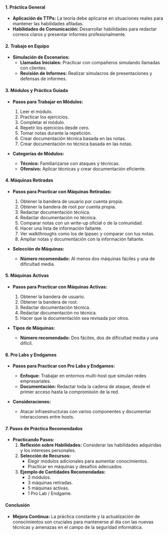 #### **1. Práctica General**

- **Aplicación de TTPs:** La teoría debe aplicarse en situaciones reales para mantener las habilidades afiladas.
- **Habilidades de Comunicación:** Desarrollar habilidades para redactar correos claros y presentar informes profesionalmente.

#### **2. Trabajo en Equipo**

- **Simulación de Escenarios:**
    - **Llamadas Iniciales:** Practicar con compañeros simulando llamadas con clientes.
    - **Revisión de Informes:** Realizar simulacros de presentaciones y defensas de informes.

#### **3. Módulos y Práctica Guiada**

- **Pasos para Trabajar en Módulos:**
    
    1. Leer el módulo.
    2. Practicar los ejercicios.
    3. Completar el módulo.
    4. Repetir los ejercicios desde cero.
    5. Tomar notas durante la repetición.
    6. Crear documentación técnica basada en las notas.
    7. Crear documentación no técnica basada en las notas.
- **Categorías de Módulos:**
    
    - **Técnico:** Familiarizarse con ataques y técnicas.
    - **Ofensivo:** Aplicar técnicas y crear documentación eficiente.

#### **4. Máquinas Retiradas**

- **Pasos para Practicar con Máquinas Retiradas:**
    
    1. Obtener la bandera de usuario por cuenta propia.
    2. Obtener la bandera de root por cuenta propia.
    3. Redactar documentación técnica.
    4. Redactar documentación no técnica.
    5. Comparar notas con un write-up oficial o de la comunidad.
    6. Hacer una lista de información faltante.
    7. Ver walkthroughs como los de Ippsec y comparar con tus notas.
    8. Ampliar notas y documentación con la información faltante.
- **Selección de Máquinas:**
    
    - **Número recomendado:** Al menos dos máquinas fáciles y una de dificultad media.

#### **5. Máquinas Activas**

- **Pasos para Practicar con Máquinas Activas:**
    
    1. Obtener la bandera de usuario.
    2. Obtener la bandera de root.
    3. Redactar documentación técnica.
    4. Redactar documentación no técnica.
    5. Hacer que la documentación sea revisada por otros.
- **Tipos de Máquinas:**
    
    - **Número recomendado:** Dos fáciles, dos de dificultad media y una difícil.

#### **6. Pro Labs y Endgames**

- **Pasos para Practicar con Pro Labs y Endgames:**
    
    - **Enfoque:** Trabajar en entornos multi-host que simulan redes empresariales.
    - **Documentación:** Redactar toda la cadena de ataque, desde el primer acceso hasta la compromisión de la red.
- **Consideraciones:**
    
    - Atacar infraestructuras con varios componentes y documentar interacciones entre hosts.

#### **7. Pasos de Práctica Recomendados**

- **Practicando Pasos:**
    1. **Reflexión sobre Habilidades:** Considerar las habilidades adquiridas y los intereses personales.
    2. **Selección de Recursos:**
        - Elegir módulos adicionales para aumentar conocimientos.
        - Practicar en máquinas y desafíos adecuados.
    3. **Ejemplo de Cantidades Recomendadas:**
        - 2 módulos.
        - 3 máquinas retiradas.
        - 5 máquinas activas.
        - 1 Pro Lab / Endgame.

#### **Conclusión**

- **Mejora Continua:** La práctica constante y la actualización de conocimientos son cruciales para mantenerse al día con las nuevas técnicas y amenazas en el campo de la seguridad informática.
